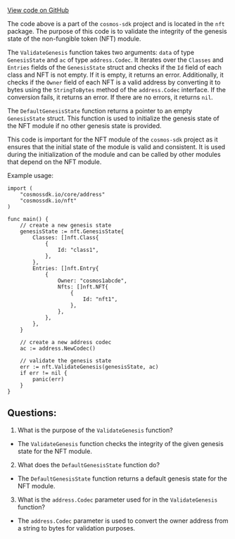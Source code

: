 [View code on GitHub](https://github.com/cosmos/cosmos-sdk.git/x/nft/genesis.go)

The code above is a part of the `cosmos-sdk` project and is located in the `nft` package. The purpose of this code is to validate the integrity of the genesis state of the non-fungible token (NFT) module. 

The `ValidateGenesis` function takes two arguments: `data` of type `GenesisState` and `ac` of type `address.Codec`. It iterates over the `Classes` and `Entries` fields of the `GenesisState` struct and checks if the `Id` field of each class and NFT is not empty. If it is empty, it returns an error. Additionally, it checks if the `Owner` field of each NFT is a valid address by converting it to bytes using the `StringToBytes` method of the `address.Codec` interface. If the conversion fails, it returns an error. If there are no errors, it returns `nil`.

The `DefaultGenesisState` function returns a pointer to an empty `GenesisState` struct. This function is used to initialize the genesis state of the NFT module if no other genesis state is provided.

This code is important for the NFT module of the `cosmos-sdk` project as it ensures that the initial state of the module is valid and consistent. It is used during the initialization of the module and can be called by other modules that depend on the NFT module. 

Example usage:

```
import (
	"cosmossdk.io/core/address"
	"cosmossdk.io/nft"
)

func main() {
	// create a new genesis state
	genesisState := nft.GenesisState{
		Classes: []nft.Class{
			{
				Id: "class1",
			},
		},
		Entries: []nft.Entry{
			{
				Owner: "cosmos1abcde",
				Nfts: []nft.NFT{
					{
						Id: "nft1",
					},
				},
			},
		},
	}

	// create a new address codec
	ac := address.NewCodec()

	// validate the genesis state
	err := nft.ValidateGenesis(genesisState, ac)
	if err != nil {
		panic(err)
	}
}
```
## Questions: 
 1. What is the purpose of the `ValidateGenesis` function?
- The `ValidateGenesis` function checks the integrity of the given genesis state for the NFT module.

2. What does the `DefaultGenesisState` function do?
- The `DefaultGenesisState` function returns a default genesis state for the NFT module.

3. What is the `address.Codec` parameter used for in the `ValidateGenesis` function?
- The `address.Codec` parameter is used to convert the owner address from a string to bytes for validation purposes.
